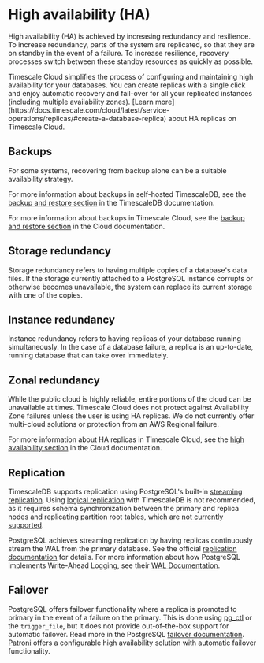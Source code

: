 # High availability (HA)
High availability (HA) is achieved by increasing redundancy and
resilience. To increase redundancy, parts of the system are replicated, so that
they are on standby in the event of a failure. To increase resilience, recovery
processes switch between these standby resources as quickly as possible.

<highlight type="cloud" button="Try Timescale Cloud for free" header="Enable high availability in one click">
Timescale Cloud simplifies the process of configuring and maintaining high availability for your databases.
You can create replicas with a single click and enjoy automatic recovery and fail-over for all your 
replicated instances (including multiple availability zones). 
[Learn more](https://docs.timescale.com/cloud/latest/service-operations/replicas/#create-a-database-replica) 
about HA replicas on Timescale Cloud.
</highlight>

## Backups
For some systems, recovering from backup alone can be a suitable availability
strategy. 

For more information about backups in self-hosted TimescaleDB, see the
[backup and restore section][db-backup] in the TimescaleDB documentation.

For more information about backups in Timescale Cloud, see
the [backup and restore section][cloud-backup] in the Cloud documentation.

## Storage redundancy
Storage redundancy refers to having multiple copies of a database's data files.
If the storage currently attached to a PostgreSQL instance corrupts or otherwise
becomes unavailable, the system can replace its current storage with one of the
copies. 

## Instance redundancy
Instance redundancy refers to having replicas of your database running
simultaneously. In the case of a database failure, a replica is an up-to-date,
running database that can take over immediately.

## Zonal redundancy
While the public cloud is highly reliable, entire portions of the cloud can be
unavailable at times. Timescale Cloud does not protect against Availability Zone
failures unless the user is using HA replicas. We do not currently offer
multi-cloud solutions or protection from an AWS Regional failure.

For more information about HA replicas in Timescale Cloud, see
the [high availability section][cloud-ha] in the Cloud documentation.

## Replication
TimescaleDB supports replication using PostgreSQL's built-in
[streaming replication][postgres-streaming-replication-docs]. Using
[logical replication][postgres-logrep-docs] with TimescaleDB is not recommended,
as it requires schema synchronization between the primary and replica nodes and
replicating partition root tables, which are
[not currently supported][postgres-partition-limitations].

PostgreSQL achieves streaming replication by having replicas continuously stream
the WAL from the primary database. See the official
[replication documentation](https://www.postgresql.org/docs/current/static/warm-standby.html#STREAMING-REPLICATION)
for details. For more information about how PostgreSQL implements Write-Ahead
Logging, see their
[WAL Documentation](https://www.postgresql.org/docs/current/static/wal-intro.html).

## Failover
PostgreSQL offers failover functionality where a replica is promoted to primary
in the event of a failure on the primary. This is done using
[pg_ctl][pgctl-docs] or the `trigger_file`, but it does not provide
out-of-the-box support for automatic failover. Read more in the PostgreSQL
[failover documentation][failover-docs]. [Patroni][patroni-github] offers a
configurable high availability solution with automatic failover functionality.

[cloud-ha]: /cloud/:currentVersion:/high-availability/
[db-backup]: /timescaledb/:currentVersion:/how-to-guides/backup-and-restore/
[cloud-backup]: /cloud/:currentVersion:/backup-restore-cloud/
[postgres-streaming-replication-docs]: https://www.postgresql.org/docs/current/static/warm-standby.html#STREAMING-REPLICATION
[postgres-partition-limitations]: https://www.postgresql.org/docs/current/static/logical-replication-restrictions.html
[postgres-logrep-docs]: https://www.postgresql.org/docs/current/static/logical-replication.html
[pgctl-docs]: https://www.postgresql.org/docs/current/static/app-pg-ctl.html
[failover-docs]: https://www.postgresql.org/docs/current/static/warm-standby-failover.html
[patroni-github]: https://github.com/zalando/patroni
